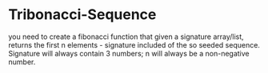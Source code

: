 # Tribonacci-Sequence
 you need to create a fibonacci function that given a signature array/list, returns the first n elements - signature included of the so seeded sequence.  Signature will always contain 3 numbers; n will always be a non-negative number.
